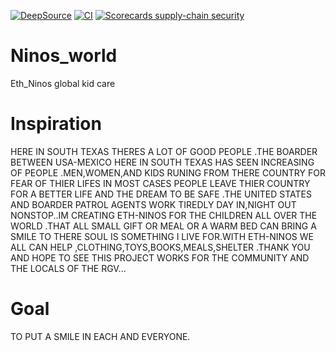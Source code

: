 [![DeepSource](https://deepsource.io/gh/KOSASIH/Ninos_world.svg/?label=active+issues&show_trend=true&token=Jx2kEZwkgXqs2VEYA1H6H6NK)](https://deepsource.io/gh/KOSASIH/Ninos_world/?ref=repository-badge)
[![CI](https://github.com/KOSASIH/Ninos_world/actions/workflows/blank.yml/badge.svg)](https://github.com/KOSASIH/Ninos_world/actions/workflows/blank.yml)
[![Scorecards supply-chain security](https://github.com/KOSASIH/Ninos_world/actions/workflows/scorecards.yml/badge.svg)](https://github.com/KOSASIH/Ninos_world/actions/workflows/scorecards.yml)

# Ninos_world

Eth_Ninos global kid care

# Inspiration

HERE IN SOUTH TEXAS THERES A LOT OF GOOD PEOPLE .THE BOARDER BETWEEN USA-MEXICO HERE IN SOUTH TEXAS HAS SEEN INCREASING OF PEOPLE .MEN,WOMEN,AND KIDS RUNING FROM THERE COUNTRY FOR FEAR OF THIER LIFES IN MOST CASES PEOPLE LEAVE THIER COUNTRY FOR A BETTER LIFE AND THE DREAM TO BE SAFE .THE UNITED STATES AND BOARDER PATROL AGENTS WORK TIREDLY DAY IN,NIGHT OUT NONSTOP..IM CREATING ETH-NINOS FOR THE CHILDREN ALL OVER THE WORLD .THAT ALL SMALL GIFT OR MEAL OR A WARM BED CAN BRING A SMILE TO THERE SOUL IS SOMETHING I LIVE FOR.WITH ETH-NINOS WE ALL CAN HELP ,CLOTHING,TOYS,BOOKS,MEALS,SHELTER .THANK YOU AND HOPE TO SEE THIS PROJECT WORKS FOR THE COMMUNITY AND THE LOCALS OF THE RGV...

# Goal

TO PUT A SMILE IN EACH AND EVERYONE.
